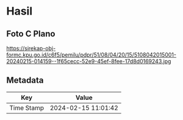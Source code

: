 # Hasil

## Foto C Plano

https://sirekap-obj-formc.kpu.go.id/c6f5/pemilu/pdpr/51/08/04/20/15/5108042015001-20240215-014159--1f65cecc-52e9-45ef-8fee-17d8d0169243.jpg


## Metadata

| Key        | Value               |
| ---------- | ------------------- |
| Time Stamp | 2024-02-15 11:01:42 |



